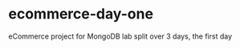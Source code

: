 ecommerce-day-one
=================

eCommerce project for MongoDB lab split over 3 days, the first day
